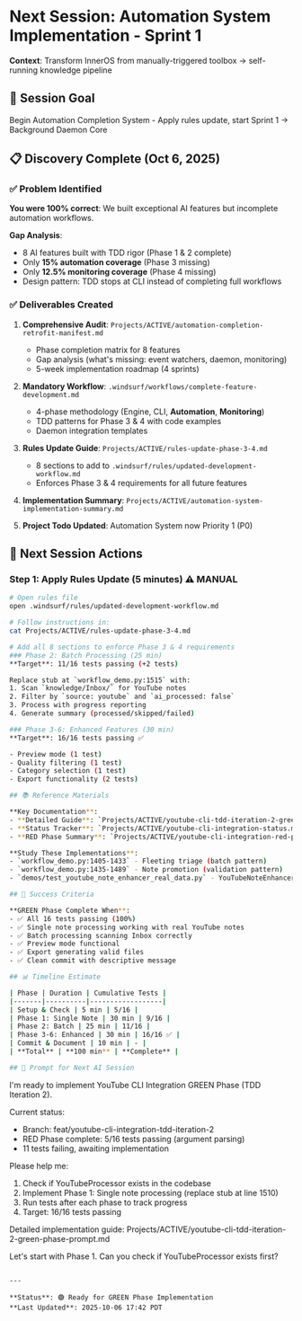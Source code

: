 # Next Session: Automation System Implementation - Sprint 1

**Context**: Transform InnerOS from manually-triggered toolbox → self-running knowledge pipeline

## 🎯 Session Goal
Begin Automation Completion System - Apply rules update, start Sprint 1 → Background Daemon Core

## 📋 Discovery Complete (Oct 6, 2025)

### ✅ Problem Identified
**You were 100% correct**: We built exceptional AI features but incomplete automation workflows.

**Gap Analysis**:
- 8 AI features built with TDD rigor (Phase 1 & 2 complete)
- Only **15% automation coverage** (Phase 3 missing)
- Only **12.5% monitoring coverage** (Phase 4 missing)
- Design pattern: TDD stops at CLI instead of completing full workflows

### ✅ Deliverables Created
1. **Comprehensive Audit**: `Projects/ACTIVE/automation-completion-retrofit-manifest.md`
   - Phase completion matrix for 8 features
   - Gap analysis (what's missing: event watchers, daemon, monitoring)
   - 5-week implementation roadmap (4 sprints)

2. **Mandatory Workflow**: `.windsurf/workflows/complete-feature-development.md`
   - 4-phase methodology (Engine, CLI, **Automation**, **Monitoring**)
   - TDD patterns for Phase 3 & 4 with code examples
   - Daemon integration templates

3. **Rules Update Guide**: `Projects/ACTIVE/rules-update-phase-3-4.md`
   - 8 sections to add to `.windsurf/rules/updated-development-workflow.md`
   - Enforces Phase 3 & 4 requirements for all future features

4. **Implementation Summary**: `Projects/ACTIVE/automation-system-implementation-summary.md`

5. **Project Todo Updated**: Automation System now Priority 1 (P0)

## 🚀 Next Session Actions

### Step 1: Apply Rules Update (5 minutes) ⚠️ MANUAL
```bash
# Open rules file
open .windsurf/rules/updated-development-workflow.md

# Follow instructions in:
cat Projects/ACTIVE/rules-update-phase-3-4.md

# Add all 8 sections to enforce Phase 3 & 4 requirements
### Phase 2: Batch Processing (25 min)
**Target**: 11/16 tests passing (+2 tests)

Replace stub at `workflow_demo.py:1515` with:
1. Scan `knowledge/Inbox/` for YouTube notes
2. Filter by `source: youtube` and `ai_processed: false`
3. Process with progress reporting
4. Generate summary (processed/skipped/failed)

### Phase 3-6: Enhanced Features (30 min)
**Target**: 16/16 tests passing ✅

- Preview mode (1 test)
- Quality filtering (1 test)
- Category selection (1 test)
- Export functionality (2 tests)

## 📚 Reference Materials

**Key Documentation**:
- **Detailed Guide**: `Projects/ACTIVE/youtube-cli-tdd-iteration-2-green-phase-prompt.md`
- **Status Tracker**: `Projects/ACTIVE/youtube-cli-integration-status.md`
- **RED Phase Summary**: `Projects/ACTIVE/youtube-cli-integration-red-phase-summary.md`

**Study These Implementations**:
- `workflow_demo.py:1405-1433` - Fleeting triage (batch pattern)
- `workflow_demo.py:1435-1489` - Note promotion (validation pattern)
- `demos/test_youtube_note_enhancer_real_data.py` - YouTubeNoteEnhancer usage

## 🎯 Success Criteria

**GREEN Phase Complete When**:
- ✅ All 16 tests passing (100%)
- ✅ Single note processing working with real YouTube notes
- ✅ Batch processing scanning Inbox correctly
- ✅ Preview mode functional
- ✅ Export generating valid files
- ✅ Clean commit with descriptive message

## 📊 Timeline Estimate

| Phase | Duration | Cumulative Tests |
|-------|----------|------------------|
| Setup & Check | 5 min | 5/16 |
| Phase 1: Single Note | 30 min | 9/16 |
| Phase 2: Batch | 25 min | 11/16 |
| Phase 3-6: Enhanced | 30 min | 16/16 ✅ |
| Commit & Document | 10 min | - |
| **Total** | **100 min** | **Complete** |

## 📝 Prompt for Next AI Session

```
I'm ready to implement YouTube CLI Integration GREEN Phase (TDD Iteration 2).

Current status:
- Branch: feat/youtube-cli-integration-tdd-iteration-2
- RED Phase complete: 5/16 tests passing (argument parsing)
- 11 tests failing, awaiting implementation

Please help me:
1. Check if YouTubeProcessor exists in the codebase
2. Implement Phase 1: Single note processing (replace stub at line 1510)
3. Run tests after each phase to track progress
4. Target: 16/16 tests passing

Detailed implementation guide: Projects/ACTIVE/youtube-cli-tdd-iteration-2-green-phase-prompt.md

Let's start with Phase 1. Can you check if YouTubeProcessor exists first?
```

---

**Status**: 🟢 Ready for GREEN Phase Implementation  
**Last Updated**: 2025-10-06 17:42 PDT

